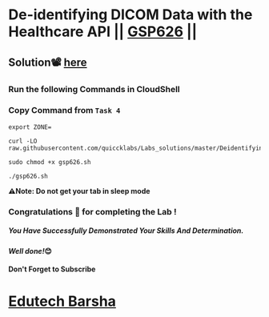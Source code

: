 # De-identifying DICOM Data with the Healthcare API || [GSP626](https://www.cloudskillsboost.google/focuses/6920?catalog_rank=%7B%22rank%22%3A1%2C%22num_filters%22%3A0%2C%22has_search%22%3Atrue%7D&parent=catalog&search_id=31981719) ||

## Solution📽️ [here](https://youtu.be/ggwLu0Z34LY)

### Run the following Commands in CloudShell
### Copy Command from ```Task 4```
```
export ZONE=
```
```
curl -LO raw.githubusercontent.com/quiccklabs/Labs_solutions/master/Deidentifying%20DICOM%20Data%20with%20the%20Healthcare%20API/quicklabgsp626.sh

sudo chmod +x gsp626.sh

./gsp626.sh

```

**⚠️Note: Do not get your tab in sleep mode**

### Congratulations 🎉 for completing the Lab !

##### *You Have Successfully Demonstrated Your Skills And Determination.*

#### *Well done!*😊

#### Don't Forget to Subscribe
# [Edutech Barsha](https://www.youtube.com/@edutechbarsha)
